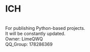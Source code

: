 # ICH
<br>For publishing Python-based projects.</br>
It will be constantly updated.
<br>Owner: LimeQWQ</br>
QQ_Group: 178286369
